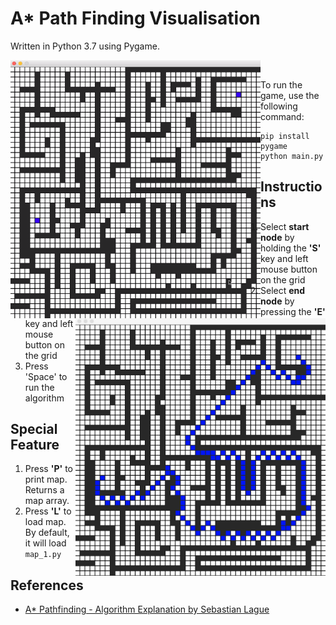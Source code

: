 # A* Path Finding Visualisation
 
Written in Python 3.7 using Pygame.

<kbd>
<img src="astar_running.gif" width="400" align="left"/>
<img src="astar_complete.png" width="400" align="right"/>  
</kbd>
<br>

To run the game, use the following command:
```
pip install pygame
python main.py
```

## Instructions
1. Select **start node** by holding the **'S'** key and left mouse button on the grid
2. Select **end node** by pressing the **'E'** key and left mouse button on the grid
3. Press 'Space' to run the algorithm

## Special Feature
1. Press **'P'** to print map. Returns a map array. 
2. Press **'L'** to load map. By default, it will load `map_1.py`


## References
- [A* Pathfinding - Algorithm Explanation by Sebastian Lague](https://www.youtube.com/watch?v=-L-WgKMFuhE&t=463s)
